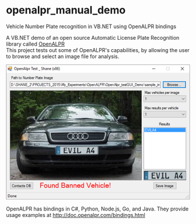 # openalpr_manual_demo
Vehicle Number Plate recognition in VB.NET using OpenALPR bindings

A VB.NET demo of an open source Automatic License Plate Recognition library called [OpenALPR](https://github.com/openalpr/openalpr) <br/>
This project tests out some of OpenALPR's capabilities, by allowing the user to browse and select an image file for analysis.

![GUI_IMAGE](GUI_Image.png)

OpenALPR has bindings in C#, Python, Node.js, Go, and Java. They provide usage examples at http://doc.openalpr.com/bindings.html
